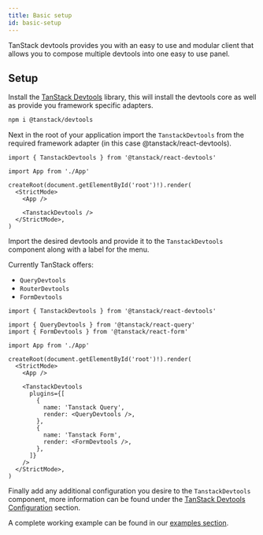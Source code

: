 ```yaml
---
title: Basic setup
id: basic-setup
---
```


TanStack devtools provides you with an easy to use and modular client that allows you to compose multiple devtools into one easy to use panel.

## Setup

Install the [TanStack Devtools](https://tanstack.com/devtools/) library, this will install the devtools core as well as provide you framework specific adapters.

```bash
npm i @tanstack/devtools
```

Next in the root of your application import the `TanstackDevtools` from the required framework adapter (in this case @tanstack/react-devtools).

```tsx
import { TanstackDevtools } from '@tanstack/react-devtools'

import App from './App'

createRoot(document.getElementById('root')!).render(
  <StrictMode>
    <App />

    <TanstackDevtools />
  </StrictMode>,
)
```

Import the desired devtools and provide it to the `TanstackDevtools` component along with a label for the menu.

Currently TanStack offers:

- `QueryDevtools`
- `RouterDevtools`
- `FormDevtools`

```tsx
import { TanstackDevtools } from '@tanstack/react-devtools'

import { QueryDevtools } from '@tanstack/react-query'
import { FormDevtools } from '@tanstack/react-form'

import App from './App'

createRoot(document.getElementById('root')!).render(
  <StrictMode>
    <App />

    <TanstackDevtools
      plugins={[
        {
          name: 'Tanstack Query',
          render: <QueryDevtools />,
        },
        {
          name: 'Tanstack Form',
          render: <FormDevtools />,
        },
      ]}
    />
  </StrictMode>,
)
```

Finally add any additional configuration you desire to the `TanstackDevtools` component, more information can be found under the [TanStack Devtools Configuration](https://tanstack.com/devtools/) section.

A complete working example can be found in our [examples section](https://tanstack.com/devtools/latest/docs/framework/react/examples).
